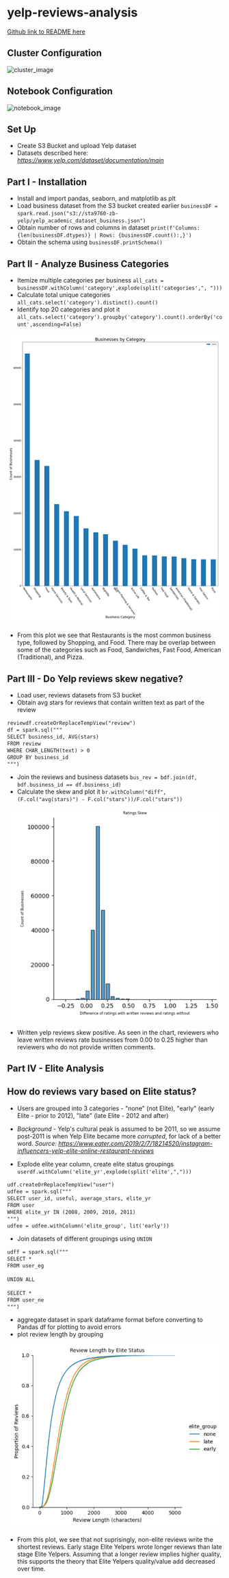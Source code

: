 # yelp-reviews-analysis

[Github link to README here](https://github.com/zafirah-b/yelp-reviews/blob/main/README.md)

## Cluster Configuration
![cluster_image](assets/cluster_configuration.png)

## Notebook Configuration
![notebook_image](assets/notebook_configuration.png)

## Set Up
* Create S3 Bucket and upload Yelp dataset
* Datasets described here: *https://www.yelp.com/dataset/documentation/main*

## Part I - Installation
* Install and import pandas, seaborn, and matplotlib as plt
* Load business dataset from the S3 bucket created earlier
`businessDF = spark.read.json("s3://sta9760-zb-yelp/yelp_academic_dataset_business.json")`
* Obtain number of rows and columns in dataset
`print(f'Columns: {len(businessDF.dtypes)} | Rows: {businessDF.count():,}')`
* Obtain the schema using `businessDF.printSchema()`

## Part II - Analyze Business Categories
* Itemize multiple categories per business `all_cats = businessDF.withColumn('category',explode(split('categories',", ")))`
* Calculate total unique categories `all_cats.select('category').distinct().count()`
* Identify top 20 categories and plot it `all_cats.select('category').groupby('category').count().orderBy('count',ascending=False)`

![PartII_Plot][1]

[1]:https://github.com/zafirah-b/yelp-reviews/blob/main/part2_plot.png

* From this plot we see that Restaurants is the most common business type, followed by Shopping, and Food. There may be overlap between some of the categories such as Food, Sandwiches, Fast Food, American (Traditional), and Pizza.

## Part III - Do Yelp reviews skew negative?
* Load user, reviews datasets from S3 bucket
* Obtain avg stars for reviews that contain written text as part of the review
```
reviewdf.createOrReplaceTempView("review")
df = spark.sql("""
SELECT business_id, AVG(stars)
FROM review
WHERE CHAR_LENGTH(text) > 0
GROUP BY business_id
""")
```
* Join the reviews and business datasets `bus_rev = bdf.join(df, bdf.business_id == df.business_id)`
* Calculate the skew and plot it `br.withColumn("diff", (F.col("avg(stars)") - F.col("stars"))/F.col("stars"))`

![PartIII_Plot](https://github.com/zafirah-b/yelp-reviews/blob/main/part3_plot.PNG)

* Written yelp reviews skew positive. As seen in the chart, reviewers who leave written reviews rate businesses from 0.00 to 0.25 higher than reviewers who do not provide written comments.

## Part IV - Elite Analysis
## How do reviews vary based on Elite status?
* Users are grouped into 3 categories - "none" (not Elite), "early" (early Elite - prior to 2012), "late" (late Elite - 2012 and after)
* *Background* - Yelp's cultural peak is assumed to be 2011, so we assume post-2011 is when Yelp Elite became more *corrupted*, for lack of a better word. *Source: 
https://www.eater.com/2019/2/7/18214520/instagram-influencers-yelp-elite-online-restaurant-reviews*

* Explode elite year column, create elite status groupings `userdf.withColumn('elite_yr',explode(split('elite',",")))`
```
udf.createOrReplaceTempView("user")
udfee = spark.sql("""
SELECT user_id, useful, average_stars, elite_yr
FROM user
WHERE elite_yr IN (2008, 2009, 2010, 2011)
""")
udfee = udfee.withColumn('elite_group', lit('early'))
```
* Join datasets of different groupings using `UNION`
```
udff = spark.sql("""
SELECT *
FROM user_eg

UNION ALL

SELECT *
FROM user_ne
""")
```
* aggregate dataset in spark dataframe format before converting to Pandas df for plotting to avoid errors
* plot review length by grouping

![PartIV_Plot](https://github.com/zafirah-b/yelp-reviews/blob/main/part4_plot.PNG)

* From this plot, we see that not suprisingly, non-elite reviews write the shortest reviews. Early stage Elite Yelpers wrote longer reviews than late stage Elite Yelpers. Assuming that a longer review implies higher quality, this supports the theory that Elite Yelpers quality/value add decreased over time.

